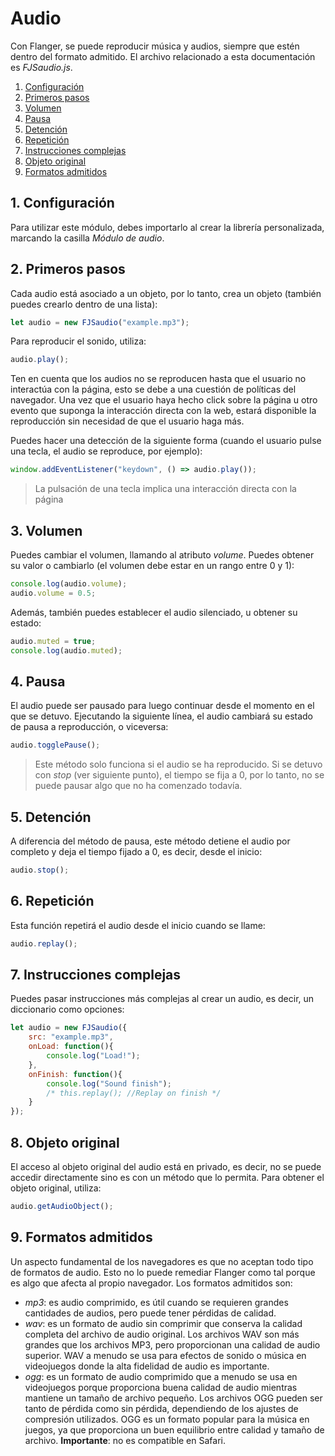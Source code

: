 # Audio
Con Flanger, se puede reproducir música y audios, siempre que estén dentro del formato admitido. El archivo relacionado a esta documentación es _FJSaudio.js_.


1. [Configuración](#punto1)
2. [Primeros pasos](#punto2)
3. [Volumen](#punto3)
4. [Pausa](#punto4)
5. [Detención](#punto5)
6. [Repetición](#punto6)
7. [Instrucciones complejas](#punto7)
8. [Objeto original](#punto8)
9. [Formatos admitidos](#punto9)


<div id="punto1"></div>

## 1. Configuración
Para utilizar este módulo, debes importarlo al crear la librería personalizada, marcando la casilla _Módulo de audio_.


<div id="punto2"></div>

## 2. Primeros pasos
Cada audio está asociado a un objeto, por lo tanto, crea un objeto (también puedes crearlo dentro de una lista):
```js
let audio = new FJSaudio("example.mp3");
```

Para reproducir el sonido, utiliza:
```js
audio.play();
```
Ten en cuenta que los audios no se reproducen hasta que el usuario no interactúa con la página, esto se debe a una cuestión de políticas del navegador. Una vez que el usuario haya hecho click sobre la página u otro evento que suponga la interacción directa con la web, estará disponible la reproducción sin necesidad de que el usuario haga más.

Puedes hacer una detección de la siguiente forma (cuando el usuario pulse una tecla, el audio se reproduce, por ejemplo):
```js
window.addEventListener("keydown", () => audio.play());
```
> La pulsación de una tecla implica una interacción directa con la página


<div id="punto3"></div>

## 3. Volumen
Puedes cambiar el volumen, llamando al atributo _volume_. Puedes obtener su valor o cambiarlo (el volumen debe estar en un rango entre 0 y 1):
```js
console.log(audio.volume);
audio.volume = 0.5;
```

Además, también puedes establecer el audio silenciado, u obtener su estado:
```js
audio.muted = true;
console.log(audio.muted);
```


<div id="punto4"></div>

## 4. Pausa
El audio puede ser pausado para luego continuar desde el momento en el que se detuvo. Ejecutando la siguiente línea, el audio cambiará su estado de pausa a reproducción, o viceversa:
```js
audio.togglePause();
```
> Este método solo funciona si el audio se ha reproducido. Si se detuvo con _stop_ (ver siguiente punto), el tiempo se fija a 0, por lo tanto, no se puede pausar algo que no ha comenzado todavía.
 

<div id="punto5"></div>

## 5. Detención
A diferencia del método de pausa, este método detiene el audio por completo y deja el tiempo fijado a 0, es decir, desde el inicio:
```js
audio.stop();
```


<div id="punto6"></div>

## 6. Repetición
Esta función repetirá el audio desde el inicio cuando se llame:
```js
audio.replay();
```


<div id="punto7"></div>

## 7. Instrucciones complejas
Puedes pasar instrucciones más complejas al crear un audio, es decir, un diccionario como opciones:
```js
let audio = new FJSaudio({
    src: "example.mp3",
    onLoad: function(){
        console.log("Load!");
    },
    onFinish: function(){
        console.log("Sound finish");
        /* this.replay(); //Replay on finish */
    }
});
```


<div id="punto8"></div>

## 8. Objeto original
El acceso al objeto original del audio está en privado, es decir, no se puede accedir directamente sino es con un método que lo permita. Para obtener el objeto original, utiliza:
```js
audio.getAudioObject();
```


<div id="punto9"></div>

## 9. Formatos admitidos
Un aspecto fundamental de los navegadores es que no aceptan todo tipo de formatos de audio. Esto no lo puede remediar Flanger como tal porque es algo que afecta al propio navegador. Los formatos admitidos son:
- _mp3_: es audio comprimido, es útil cuando se requieren grandes cantidades de audios, pero puede tener pérdidas de calidad.
- _wav_: es un formato de audio sin comprimir que conserva la calidad completa del archivo de audio original. Los archivos WAV son más grandes que los archivos MP3, pero proporcionan una calidad de audio superior. WAV a menudo se usa para efectos de sonido o música en videojuegos donde la alta fidelidad de audio es importante.
- _ogg_: es un formato de audio comprimido que a menudo se usa en videojuegos porque proporciona buena calidad de audio mientras mantiene un tamaño de archivo pequeño. Los archivos OGG pueden ser tanto de pérdida como sin pérdida, dependiendo de los ajustes de compresión utilizados. OGG es un formato popular para la música en juegos, ya que proporciona un buen equilibrio entre calidad y tamaño de archivo. **Importante**: no es compatible en Safari.


